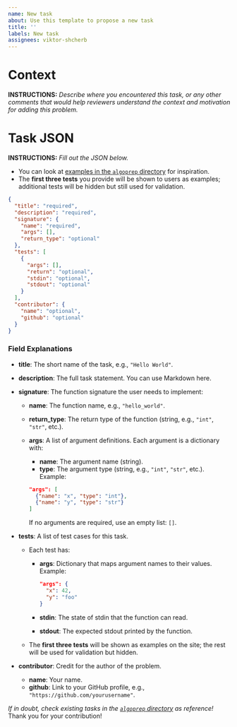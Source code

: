 ```yaml
---
name: New task
about: Use this template to propose a new task
title: ''
labels: New task
assignees: viktor-shcherb
---
```


# Context

**INSTRUCTIONS:** _Describe where you encountered this task, or any other comments that would help reviewers understand the context and motivation for adding this problem._

# Task JSON

**INSTRUCTIONS:** _Fill out the JSON below._
- You can look at [examples in the `algoprep` directory](https://github.com/viktor-shcherb/viktor-shcherb.github.io/tree/main/algoprep) for inspiration.
- The **first three tests** you provide will be shown to users as examples; additional tests will be hidden but still used for validation.

```json
{
  "title": "required",
  "description": "required",
  "signature": { 
    "name": "required", 
    "args": [],
    "return_type": "optional"
  },
  "tests": [
    {
      "args": [],
      "return": "optional",
      "stdin": "optional", 
      "stdout": "optional"
    }
  ],
  "contributor": {
    "name": "optional",
    "github": "optional"
  }
}
````

### **Field Explanations**

* **title**:
  The short name of the task, e.g., `"Hello World"`.

* **description**:
  The full task statement. You can use Markdown here.

* **signature**:
  The function signature the user needs to implement:

  * **name**: The function name, e.g., `"hello_world"`.
  * **return_type**: The return type of the function (string, e.g., `"int"`, `"str"`, etc.).
  * **args**: A list of argument definitions.
    Each argument is a dictionary with:

    * **name**: The argument name (string).
    * **type**: The argument type (string, e.g., `"int"`, `"str"`, etc.).   
      Example:

    ```json
    "args": [ 
      {"name": "x", "type": "int"}, 
      {"name": "y", "type": "str"} 
    ]
    ```

    If no arguments are required, use an empty list: `[]`.

* **tests**:
  A list of test cases for this task.

  * Each test has:
    * **args**: Dictionary that maps argument names to their values.   
      Example:
      ```json
      "args": {
        "x": 42,
        "y": "foo"
      }
      ```

    * **stdin**: The state of stdin that the function can read.
    * **stdout**: The expected stdout printed by the function.
  * The **first three tests** will be shown as examples on the site; the rest will be used for validation but hidden.

* **contributor**:
  Credit for the author of the problem.

  * **name**: Your name.
  * **github**: Link to your GitHub profile, e.g., `"https://github.com/yourusername"`.

*If in doubt, check existing tasks in the [`algoprep` directory](https://github.com/viktor-shcherb/viktor-shcherb.github.io/tree/master/algoprep) as reference!*
Thank you for your contribution!
